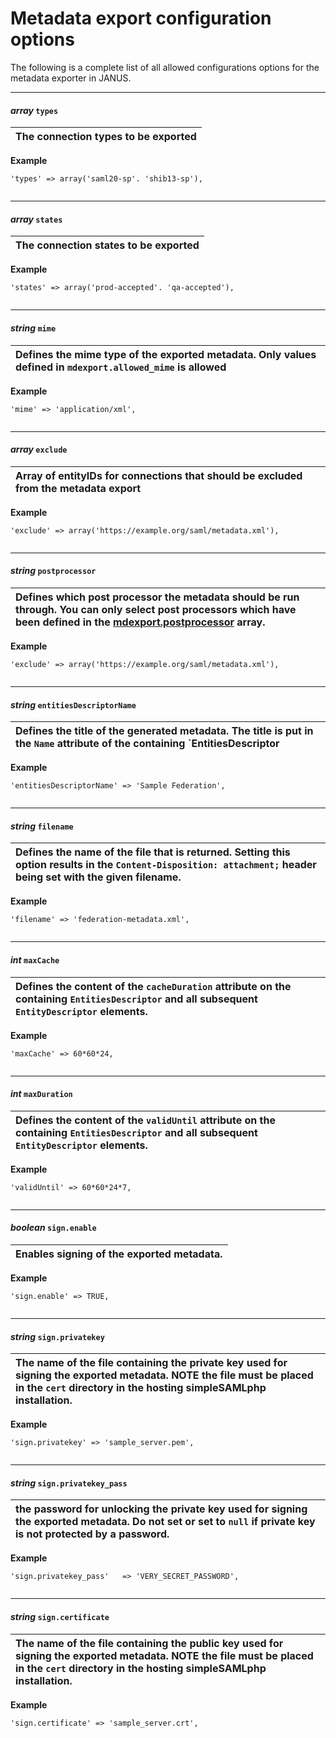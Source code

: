 # Metadata export configuration options #

The following is a complete list of all allowed configurations options for the metadata exporter in JANUS.


---


#### _array_ `types` ####
| The connection types to be exported |
|:------------------------------------|
<tr><td>
<b>Example</b>
<pre><code>'types' =&gt; array('saml20-sp'. 'shib13-sp'),<br>
</code></pre>
</td></tr>


---


#### _array_ `states` ####
| The connection states to be exported |
|:-------------------------------------|
<tr><td>
<b>Example</b>
<pre><code>'states' =&gt; array('prod-accepted'. 'qa-accepted'),<br>
</code></pre>
</td></tr>


---


#### _string_ `mime` ####
| Defines the mime type of the exported metadata. Only values defined in `mdexport.allowed_mime` is allowed |
|:----------------------------------------------------------------------------------------------------------|
<tr><td>
<b>Example</b>
<pre><code>'mime' =&gt; 'application/xml',<br>
</code></pre>
</td></tr>


---


#### _array_ `exclude` ####
| Array of entityIDs for connections that should be excluded from the metadata export|
|:-----------------------------------------------------------------------------------|
<tr><td>
<b>Example</b>
<pre><code>'exclude' =&gt; array('https://example.org/saml/metadata.xml'),<br>
</code></pre>
</td></tr>


---


#### _string_ `postprocessor` ####
| Defines which post processor the metadata should be run through. You can only select post processors which have been defined in the [mdexport.postprocessor](MetadataExport111#Configuring_a_post_processor.md) array. |
|:-----------------------------------------------------------------------------------------------------------------------------------------------------------------------------------------------------------------------|
<tr><td>
<b>Example</b>
<pre><code>'exclude' =&gt; array('https://example.org/saml/metadata.xml'),<br>
</code></pre>
</td></tr>


---


#### _string_ `entitiesDescriptorName` ####
| Defines the title of the generated metadata. The title is put in the `Name` attribute of the containing `EntitiesDescriptor |
|:----------------------------------------------------------------------------------------------------------------------------|
<tr><td>
<b>Example</b>
<pre><code>'entitiesDescriptorName' =&gt; 'Sample Federation',<br>
</code></pre>
</td></tr>


---


#### _string_ `filename` ####
| Defines the name of the file that is returned. Setting this option results in the `Content-Disposition: attachment;` header being set with the given filename. |
|:---------------------------------------------------------------------------------------------------------------------------------------------------------------|
<tr><td>
<b>Example</b>
<pre><code>'filename' =&gt; 'federation-metadata.xml',<br>
</code></pre>
</td></tr>


---


#### _int_ `maxCache` ####
| Defines the content of the `cacheDuration` attribute on the containing `EntitiesDescriptor` and all subsequent `EntityDescriptor` elements. |
|:--------------------------------------------------------------------------------------------------------------------------------------------|
<tr><td>
<b>Example</b>
<pre><code>'maxCache' =&gt; 60*60*24,<br>
</code></pre>
</td></tr>


---


#### _int_ `maxDuration` ####
| Defines the content of the `validUntil` attribute on the containing `EntitiesDescriptor` and all subsequent `EntityDescriptor` elements. |
|:-----------------------------------------------------------------------------------------------------------------------------------------|
<tr><td>
<b>Example</b>
<pre><code>'validUntil' =&gt; 60*60*24*7,<br>
</code></pre>
</td></tr>


---


#### _boolean_ `sign.enable` ####
| Enables signing of the exported metadata. |
|:------------------------------------------|
<tr><td>
<b>Example</b>
<pre><code>'sign.enable' =&gt; TRUE,<br>
</code></pre>
</td></tr>


---


#### _string_ `sign.privatekey` ####
| The name of the file containing the private key used for signing the exported metadata. **NOTE** the file must be placed in the `cert` directory in the hosting simpleSAMLphp installation. |
|:--------------------------------------------------------------------------------------------------------------------------------------------------------------------------------------------|
<tr><td>
<b>Example</b>
<pre><code>'sign.privatekey' =&gt; 'sample_server.pem',<br>
</code></pre>
</td></tr>


---


#### _string_ `sign.privatekey_pass` ####
| the password for unlocking the private key used for signing the exported metadata. Do not set or set to `null` if private key is not protected by a password. |
|:--------------------------------------------------------------------------------------------------------------------------------------------------------------|
<tr><td>
<b>Example</b>
<pre><code>'sign.privatekey_pass'   =&gt; 'VERY_SECRET_PASSWORD',<br>
</code></pre>
</td></tr>


---


#### _string_ `sign.certificate` ####
| The name of the file containing the public key used for signing the exported metadata. **NOTE** the file must be placed in the `cert` directory in the hosting simpleSAMLphp installation. |
|:-------------------------------------------------------------------------------------------------------------------------------------------------------------------------------------------|
<tr><td>
<b>Example</b>
<pre><code>'sign.certificate' =&gt; 'sample_server.crt',<br>
</code></pre>
</td></tr>